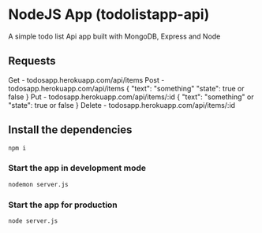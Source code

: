 # NodeJS App (todolistapp-api)

A simple todo list Api app built with MongoDB, Express and Node

## Requests

Get - todosapp.herokuapp.com/api/items
Post - todosapp.herokuapp.com/api/items
  {
    "text": "something"
    "state": true or false
  }
Put - todosapp.herokuapp.com/api/items/:id
  {
    "text": "something"
    or
    "state": true or false
  }
Delete - todosapp.herokuapp.com/api/items/:id

## Install the dependencies
```bash
npm i
```

### Start the app in development mode
```bash
nodemon server.js
```

### Start the app for production
```bash
node server.js
```
